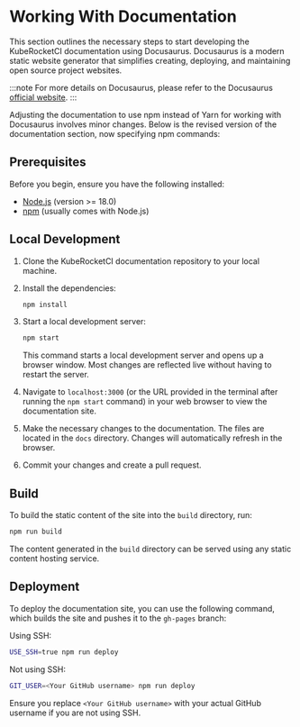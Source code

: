 # Working With Documentation

This section outlines the necessary steps to start developing the KubeRocketCI documentation using Docusaurus.
Docusaurus is a modern static website generator that simplifies creating, deploying, and maintaining open source project websites.

:::note
  For more details on Docusaurus, please refer to the Docusaurus [official website](https://docusaurus.io/).
:::

Adjusting the documentation to use npm instead of Yarn for working with Docusaurus involves minor changes. Below is the revised version of the documentation section, now specifying npm commands:

## Prerequisites

Before you begin, ensure you have the following installed:

- [Node.js](https://nodejs.org/en/) (version >= 18.0)
- [npm](https://www.npmjs.com/) (usually comes with Node.js)

## Local Development

1. Clone the KubeRocketCI documentation repository to your local machine.

2. Install the dependencies:

    ```bash
    npm install
    ```

3. Start a local development server:

    ```bash
    npm start
    ```

    This command starts a local development server and opens up a browser window. Most changes are reflected live without having to restart the server.

4. Navigate to `localhost:3000` (or the URL provided in the terminal after running the `npm start` command) in your web browser to view the documentation site.

5. Make the necessary changes to the documentation. The files are located in the `docs` directory. Changes will automatically refresh in the browser.

6. Commit your changes and create a pull request.

## Build

To build the static content of the site into the `build` directory, run:

```bash
npm run build
```

The content generated in the `build` directory can be served using any static content hosting service.

## Deployment

To deploy the documentation site, you can use the following command, which builds the site and pushes it to the `gh-pages` branch:

Using SSH:

```bash
USE_SSH=true npm run deploy
```

Not using SSH:

```bash
GIT_USER=<Your GitHub username> npm run deploy
```

Ensure you replace `<Your GitHub username>` with your actual GitHub username if you are not using SSH.
